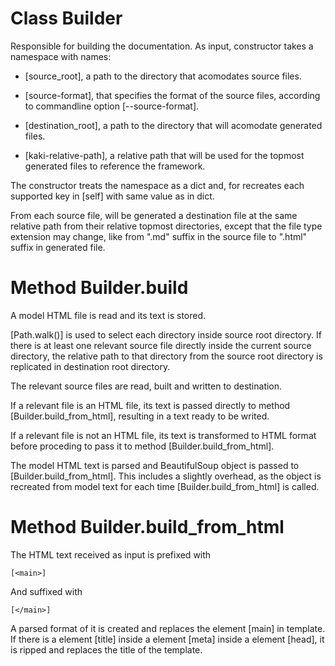 <title> Insides </title>

# Class Builder

Responsible for building the documentation. As input, constructor takes a namespace with names:

- [source_root], a path to the directory that acomodates source files.

- [source-format], that specifies the format of the source files, according to commandline option [--source-format].

- [destination_root], a path to the directory that will acomodate generated files.

- [kaki-relative-path], a relative path that will be used for the topmost generated files to reference the framework.

The constructor treats the namespace as a dict and, for recreates each supported key in [self] with same value as in dict.

From each source file, will be generated a destination file at the same relative path from their relative topmost directories, except that the file type extension may change, like from ".md" suffix in the source file to ".html" suffix in generated file.

# Method Builder.build

A model HTML file is read and its text is stored.

[Path.walk()] is used to select each directory inside source root directory. If there is at least one relevant source file directly inside the current source directory, the relative path to that directory from the source root directory is replicated in destination root directory.

The relevant source files are read, built and written to destination.

If a relevant file is an HTML file, its text is passed directly to method [Builder.build_from_html], resulting in a text ready to be writed.

If a relevant file is not an HTML file, its text is transformed to HTML format before proceding to pass it to method [Builder.build_from_html].

The model HTML text is parsed and BeautifulSoup object is passed to [Builder.build_from_html]. This includes a slightly overhead, as the object is recreated from model text for each time [Builder.build_from_html] is called.

# Method Builder.build_from_html

The HTML text received as input is prefixed with

`[<main>]`

And suffixed with

`[</main>]`

A parsed format of it is created and replaces the element [main] in template. If there is a element [title] inside a element [meta] inside a element [head], it is ripped and replaces the title of the template.

